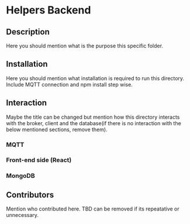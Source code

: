 # Helpers Backend

## Description 
Here you should mention what is the purpose this specific folder. 

## Installation
Here you should mention what installation is required to run this directory. Include MQTT connection and npm install step wise.

## Interaction
Maybe the title can be changed but mention how this directory interacts with the broker, client and the database(if there is no interaction with the below mentioned sections, remove them).

### MQTT

### Front-end side (React)

### MongoDB 

## Contributors
Mention who contributed here. TBD can be removed if its repeatative or unnecessary.

